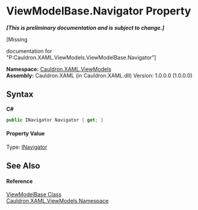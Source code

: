 # ViewModelBase.Navigator Property 
 _**\[This is preliminary documentation and is subject to change.\]**_

\[Missing <summary> documentation for "P:Cauldron.XAML.ViewModels.ViewModelBase.Navigator"\]

**Namespace:**&nbsp;<a href="N_Cauldron_XAML_ViewModels">Cauldron.XAML.ViewModels</a><br />**Assembly:**&nbsp;Cauldron.XAML (in Cauldron.XAML.dll) Version: 1.0.0.0 (1.0.0.0)

## Syntax

**C#**<br />
``` C#
public INavigator Navigator { get; }
```


#### Property Value
Type: <a href="T_Cauldron_XAML_Navigation_INavigator">INavigator</a>

## See Also


#### Reference
<a href="T_Cauldron_XAML_ViewModels_ViewModelBase">ViewModelBase Class</a><br /><a href="N_Cauldron_XAML_ViewModels">Cauldron.XAML.ViewModels Namespace</a><br />